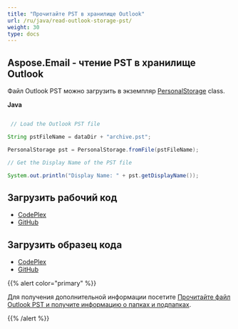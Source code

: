 ```yaml
---
title: "Прочитайте PST в хранилище Outlook"
url: /ru/java/read-outlook-storage-pst/
weight: 30
type: docs
---
```


## **Aspose.Email - чтение PST в хранилище Outlook**
Файл Outlook PST можно загрузить в экземпляр [PersonalStorage](https://apireference.aspose.com/email/java/com.aspose.email.class-use/PersonalStorage) class.

**Java**

``` java

 // Load the Outlook PST file

String pstFileName = dataDir + "archive.pst";

PersonalStorage pst = PersonalStorage.fromFile(pstFileName);

// Get the Display Name of the PST file

System.out.println("Display Name: " + pst.getDisplayName());


```
## **Загрузить рабочий код**
- [CodePlex](https://archive.codeplex.com/?p=asposeemailjavaapachepoi)
- [GitHub](https://github.com/aspose-email/Aspose.Email-for-Java/releases/tag/Aspose.Email_Java_for_Apache_POI-v1.0.0)
## **Загрузить образец кода**
- [CodePlex](https://archive.codeplex.com/?p=asposeemailjavaapachepoi#src/main/java/com/aspose/email/examples/asposefeatures/outlookstorage/readpst/AsposeReadOutlookPST.java)
- [GitHub](https://github.com/aspose-email/Aspose.Email-for-Java/blob/master/Plugins/Aspose_Email_for_Apache_POI/src/main/java/com/aspose/email/examples/asposefeatures/outlookstorage/readpst/AsposeReadOutlookPST.java)

{{% alert color="primary" %}}

Для получения дополнительной информации посетите [Прочитайте файл Outlook PST и получите информацию о папках и подпапках](/email/java/read-outlook-pst-file-and-get-folders-and-subfolders-information/).

{{% /alert %}}
